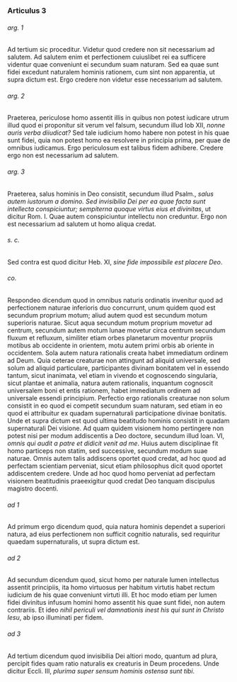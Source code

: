 ### Articulus 3

###### arg. 1
Ad tertium sic proceditur. Videtur quod credere non sit necessarium ad salutem. Ad salutem enim et perfectionem cuiuslibet rei ea sufficere videntur quae conveniunt ei secundum suam naturam. Sed ea quae sunt fidei excedunt naturalem hominis rationem, cum sint non apparentia, ut supra dictum est. Ergo credere non videtur esse necessarium ad salutem.

###### arg. 2
Praeterea, periculose homo assentit illis in quibus non potest iudicare utrum illud quod ei proponitur sit verum vel falsum, secundum illud Iob XII, *nonne auris verba diiudicat?* Sed tale iudicium homo habere non potest in his quae sunt fidei, quia non potest homo ea resolvere in principia prima, per quae de omnibus iudicamus. Ergo periculosum est talibus fidem adhibere. Credere ergo non est necessarium ad salutem.

###### arg. 3
Praeterea, salus hominis in Deo consistit, secundum illud Psalm., *salus autem iustorum a domino. Sed invisibilia Dei per ea quae facta sunt intellecta conspiciuntur; sempiterna quoque virtus eius et divinitas*, ut dicitur Rom. I. Quae autem conspiciuntur intellectu non creduntur. Ergo non est necessarium ad salutem ut homo aliqua credat.

###### s. c.
Sed contra est quod dicitur Heb. XI, *sine fide impossibile est placere Deo*.

###### co.
Respondeo dicendum quod in omnibus naturis ordinatis invenitur quod ad perfectionem naturae inferioris duo concurrunt, unum quidem quod est secundum proprium motum; aliud autem quod est secundum motum superioris naturae. Sicut aqua secundum motum proprium movetur ad centrum, secundum autem motum lunae movetur circa centrum secundum fluxum et refluxum, similiter etiam orbes planetarum moventur propriis motibus ab occidente in orientem, motu autem primi orbis ab oriente in occidentem. Sola autem natura rationalis creata habet immediatum ordinem ad Deum. Quia ceterae creaturae non attingunt ad aliquid universale, sed solum ad aliquid particulare, participantes divinam bonitatem vel in essendo tantum, sicut inanimata, vel etiam in vivendo et cognoscendo singularia, sicut plantae et animalia, natura autem rationalis, inquantum cognoscit universalem boni et entis rationem, habet immediatum ordinem ad universale essendi principium. Perfectio ergo rationalis creaturae non solum consistit in eo quod ei competit secundum suam naturam, sed etiam in eo quod ei attribuitur ex quadam supernaturali participatione divinae bonitatis. Unde et supra dictum est quod ultima beatitudo hominis consistit in quadam supernaturali Dei visione. Ad quam quidem visionem homo pertingere non potest nisi per modum addiscentis a Deo doctore, secundum illud Ioan. VI, *omnis qui audit a patre et didicit venit ad me*. Huius autem disciplinae fit homo particeps non statim, sed successive, secundum modum suae naturae. Omnis autem talis addiscens oportet quod credat, ad hoc quod ad perfectam scientiam perveniat, sicut etiam philosophus dicit quod oportet addiscentem credere. Unde ad hoc quod homo perveniat ad perfectam visionem beatitudinis praeexigitur quod credat Deo tanquam discipulus magistro docenti.

###### ad 1
Ad primum ergo dicendum quod, quia natura hominis dependet a superiori natura, ad eius perfectionem non sufficit cognitio naturalis, sed requiritur quaedam supernaturalis, ut supra dictum est.

###### ad 2
Ad secundum dicendum quod, sicut homo per naturale lumen intellectus assentit principiis, ita homo virtuosus per habitum virtutis habet rectum iudicium de his quae conveniunt virtuti illi. Et hoc modo etiam per lumen fidei divinitus infusum homini homo assentit his quae sunt fidei, non autem contrariis. Et ideo *nihil periculi vel damnationis inest his qui sunt in Christo Iesu*, ab ipso illuminati per fidem.

###### ad 3
Ad tertium dicendum quod invisibilia Dei altiori modo, quantum ad plura, percipit fides quam ratio naturalis ex creaturis in Deum procedens. Unde dicitur Eccli. III, *plurima super sensum hominis ostensa sunt tibi*.

